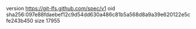 version https://git-lfs.github.com/spec/v1
oid sha256:097e88fdaebef12c9d54dd630a486c81b5a568d8a9a39e620122e5cfe243b450
size 17955
